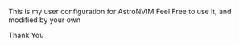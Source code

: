 This is my user configuration for AstroNVIM
Feel Free to use it, and modified by your own


Thank You
